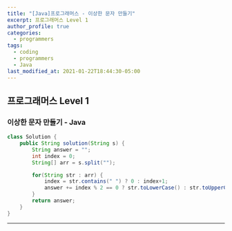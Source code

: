 ```yaml
---
title: "[Java]프로그래머스 - 이상한 문자 만들기"
excerpt: 프로그래머스 Level 1
author_profile: true
categories: 
  - programmers
tags:
  - coding
  - programmers
  - Java
last_modified_at: 2021-01-22T18:44:30-05:00
---
```




## 프로그래머스 Level 1



### 이상한 문자 만들기 - Java

```java
class Solution {
    public String solution(String s) {
        String answer = "";
        int index = 0;
        String[] arr = s.split("");

        for(String str : arr) {
            index = str.contains(" ") ? 0 : index+1;
            answer += index % 2 == 0 ? str.toLowerCase() : str.toUpperCase();
        }
        return answer;
    }
}
```



***


